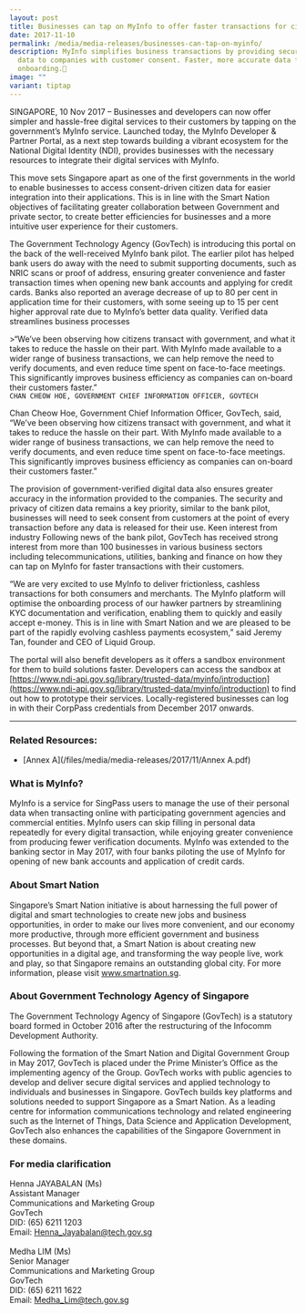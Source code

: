 ```yaml
---
layout: post
title: Businesses can tap on MyInfo to offer faster transactions for citizens
date: 2017-11-10
permalink: /media/media-releases/businesses-can-tap-on-myinfo/
description: MyInfo simplifies business transactions by providing secure digital
  data to companies with customer consent. Faster, more accurate data for
  onboarding.🚀
image: ""
variant: tiptap
---
```

SINGAPORE, 10 Nov 2017 – Businesses and developers can now offer simpler and hassle-free digital services to their customers by tapping on the government’s MyInfo service. Launched today, the MyInfo Developer &amp; Partner Portal, as a next step towards building a vibrant ecosystem for the National Digital Identity (NDI), provides businesses with the necessary resources to integrate their digital services with MyInfo.

This move sets Singapore apart as one of the first governments in the world to enable businesses to access consent-driven citizen data for easier integration into their applications. This is in line with the Smart Nation objectives of facilitating greater collaboration between Government and private sector, to create better efficiencies for businesses and a more intuitive user experience for their customers. 

The Government Technology Agency (GovTech) is introducing this portal on the back of the well-received MyInfo bank pilot. The earlier pilot has helped bank users do away with the need to submit supporting documents, such as NRIC scans or proof of address, ensuring greater convenience and faster transaction times when opening new bank accounts and applying for credit cards. Banks also reported an average decrease of up to 80 per cent in application time for their customers, with some seeing up to 15 per cent higher approval rate due to MyInfo’s better data quality. 
Verified data streamlines business processes 

&gt;“We’ve been observing how citizens transact with government, and what it takes to reduce the hassle on their part. With MyInfo made available to a wider range of business transactions, we can help remove the need to verify documents, and even reduce time spent on face-to-face meetings. This significantly improves business efficiency as companies can on-board their customers faster.”  
`CHAN CHEOW HOE, GOVERNMENT CHIEF INFORMATION OFFICER, GOVTECH`

Chan Cheow Hoe, Government Chief Information Officer, GovTech, said, “We’ve been observing how citizens transact with government, and what it takes to reduce the hassle on their part. With MyInfo made available to a wider range of business transactions, we can help remove the need to verify documents, and even reduce time spent on face-to-face meetings. This significantly improves business efficiency as companies can on-board their customers faster.”

The provision of government-verified digital data also ensures greater accuracy in the information provided to the companies. The security and privacy of citizen data remains a key priority, similar to the bank pilot, businesses will need to seek consent from customers at the point of every transaction before any data is released for their use.
Keen interest from industry
Following news of the bank pilot, GovTech has received strong interest from more than 100 businesses in various business sectors including telecommunications, utilities, banking and finance on how they can tap on MyInfo for faster transactions with their customers. 

“We are very excited to use MyInfo to deliver frictionless, cashless transactions for both consumers and merchants. The MyInfo platform will optimise the onboarding process of our hawker partners by streamlining KYC documentation and verification, enabling them to quickly and easily accept e-money. This is in line with Smart Nation and we are pleased to be part of the rapidly evolving cashless payments ecosystem,” said Jeremy Tan, founder and CEO of Liquid Group.
 
The portal will also benefit developers as it offers a sandbox environment for them to build solutions faster. Developers can access the sandbox at [https://www.ndi-api.gov.sg/library/trusted-data/myinfo/introduction](https://www.ndi-api.gov.sg/library/trusted-data/myinfo/introduction) to find out how to prototype their services. Locally-registered businesses can log in with their CorpPass credentials from December 2017 onwards.

--- 

### **Related Resources:**
* [Annex A](/files/media/media-releases/2017/11/Annex A.pdf)

### **What is MyInfo?**

MyInfo is a service for SingPass users to manage the use of their personal data when transacting online with participating government agencies and commercial entities. MyInfo users can skip filling in personal data repeatedly for every digital transaction, while enjoying greater convenience from producing fewer verification documents. MyInfo was extended to the banking sector in May 2017, with four banks piloting the use of MyInfo for opening of new bank accounts and application of credit cards.

### **About Smart Nation**
Singapore’s Smart Nation initiative is about harnessing the full power of digital and smart technologies to create new jobs and business opportunities, in order to make our lives more convenient, and our economy more productive, through more efficient government and business processes. But beyond that, a Smart Nation is about creating new opportunities in a digital age, and transforming the way people live, work and play, so that Singapore remains an outstanding global city. For more information, please visit www.smartnation.sg.

### **About Government Technology Agency of Singapore**
The Government Technology Agency of Singapore (GovTech) is a statutory board formed in October 2016 after the restructuring of the Infocomm Development Authority. 

Following the formation of the Smart Nation and Digital Government Group in May 2017, GovTech is placed under the Prime Minister’s Office as the implementing agency of the Group. GovTech works with public agencies to develop and deliver secure digital services and applied technology to individuals and businesses in Singapore. GovTech builds key platforms and solutions needed to support Singapore as a Smart Nation. As a leading centre for information communications technology and related engineering such as the Internet of Things, Data Science and Application Development, GovTech also enhances the capabilities of the Singapore Government in these domains.

### **For media clarification**
Henna JAYABALAN (Ms)
<br>Assistant Manager
<br>Communications and Marketing Group
<br>GovTech
<br>DID: (65) 6211 1203
<br>Email: Henna_Jayabalan@tech.gov.sg
<br>
<br>Medha LIM (Ms)
<br>Senior Manager
<br>Communications and Marketing Group
<br>GovTech
<br>DID: (65) 6211 1622
<br>Email: Medha_Lim@tech.gov.sg